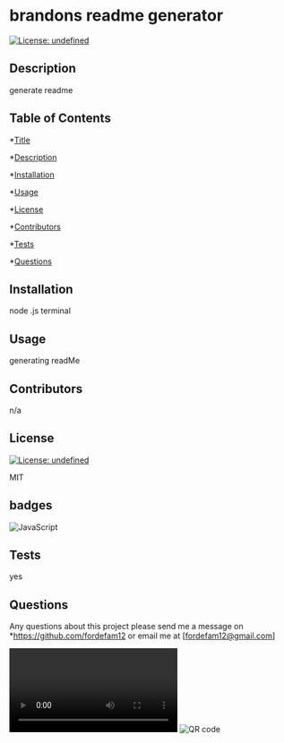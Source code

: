 # brandons readme generator
[![License: undefined](https://img.shields.io/badge/License-MIT-brightgreen.svg)](https://opensource.org/licenses/MIT)


## Description

 generate readme 

## Table of Contents
*[Title](#title)

*[Description](#description)
    
*[Installation](#installation)
    
*[Usage](#usage)
    
*[License](#license)
    
*[Contributors](#contributor)
    
*[Tests](#test)
    
*[Questions](#questions)
    

## Installation

node .js terminal

## Usage

generating readMe

## Contributors
n/a

## License
[![License: undefined](https://img.shields.io/badge/License-MIT-brightgreen.svg)](https://opensource.org/licenses/MIT)


MIT

## badges
![JavaScript](https://img.shields.io/badge/JavaScript-100%25-red)


## Tests
yes

## Questions
Any questions about this project please send me a message on *https://github.com/fordefam12 or email me at [fordefam12@gmail.com]
  
  <video src="Google.mp4" controls title="walkthrough video"></video>
![QR code](frame.png)